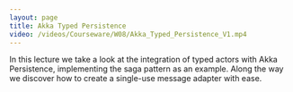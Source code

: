 ```yaml
---
layout: page
title: Akka Typed Persistence
video: /videos/Courseware/W08/Akka_Typed_Persistence_V1.mp4
---
```


In this lecture we take a look at the integration of typed actors with Akka
Persistence, implementing the saga pattern as an example. Along the way we
discover how to create a single-use message adapter with ease.
